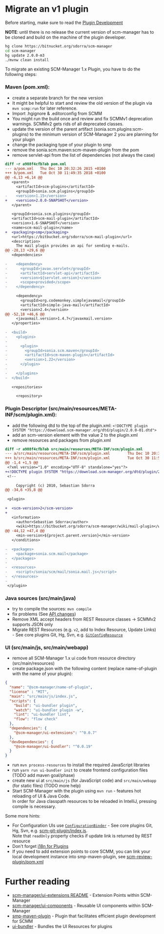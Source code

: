 # Migrate an v1 plugin

Before starting, make sure to read the [Plugin Development](Plugin%20Development.md)

**NOTE**: until there is no release the current version of scm-manager has to be cloned and build on the machine
of the plugin developer.

```bash
hg clone https://bitnucket.org/sdorra/scm-manager
cd scm-manager
hg update 2.0.0-m3
./mvnw clean install
```

To migrate an existing SCM-Manager 1.x Plugin, you have to do the following steps:

### Maven (pom.xml):

* create a separate branch for the new version
* It might be helpful to start and review the old version of the plugin via `mvn scmp:run` for later reference.
* Import .hgignore & .editorconfig from SCMM
* You might run the build once and review and fix SCMMv1 deprecation warnings. SCMMv2 gets rids of all deprecated classes.
* update the version of the parent artifact (sonia.scm.plugins:scm-plugins) to the minimum version of SCM-Manager 2 you are planning for your plugin
* change the packaging type of your plugin to smp 
* remove the sonia.scm.maven:scm-maven-plugin from the pom
* remove servlet-api from the list of dependencies (not always the case)

```diff
diff -r a988f4cfb7ab pom.xml
--- a/pom.xml   Thu Dec 10 20:32:26 2015 +0100
+++ b/pom.xml   Tue Oct 30 11:49:35 2018 +0100
@@ -6,13 +6,14 @@
   <parent>
     <artifactId>scm-plugins</artifactId>
     <groupId>sonia.scm.plugins</groupId>
-    <version>1.15</version>
+    <version>2.0.0-SNAPSHOT</version>
   </parent>
 
   <groupId>sonia.scm.plugins</groupId>
   <artifactId>scm-mail-plugin</artifactId>
   <version>1.6-SNAPSHOT</version>
   <name>scm-mail-plugin</name>
+  <packaging>smp</packaging>
   <url>https://bitbucket.org/sdorra/scm-mail-plugin</url>
   <description>
     The mail plugin provides an api for sending e-mails. 
@@ -28,13 +29,6 @@
   <dependencies>
 
-    <dependency>
-      <groupId>javax.servlet</groupId>
-      <artifactId>servlet-api</artifactId>
-      <version>${servlet.version}</version>
-      <scope>provided</scope>
-    </dependency>
 
     <dependency>
       <groupId>org.codemonkey.simplejavamail</groupId>
       <artifactId>simple-java-mail</artifactId>
       <version>2.4</version>
@@ -52,18 +46,6 @@
     <javaxmail.version>1.4.7</javaxmail.version>
   </properties>
   
-  <build>
-    <plugins>
-      
-      <plugin>
-        <groupId>sonia.scm.maven</groupId>
-        <artifactId>scm-maven-plugin</artifactId>
-        <version>1.22</version>
-      </plugin>
-      
-    </plugins>
-  </build>
   
   <repositories>
     
     <repository>
```

### Plugin Descriptor (src/main/resources/META-INF/scm/plugin.xml):

* add the following dtd to the top of the plugin.xml: `<!DOCTYPE plugin SYSTEM "https://download.scm-manager.org/dtd/plugin/2.0.0-01.dtd">`
* add an scm-version element with the value 2 to the plugin.xml
* remove resources and packages from plugin.xml

```diff
diff -r a988f4cfb7ab src/main/resources/META-INF/scm/plugin.xml
--- a/src/main/resources/META-INF/scm/plugin.xml        Thu Dec 10 20:32:26 2015 +0100
+++ b/src/main/resources/META-INF/scm/plugin.xml        Tue Oct 30 11:55:15 2018 +0100
@@ -1,4 +1,5 @@
 <?xml version="1.0" encoding="UTF-8" standalone="yes"?>
+<!DOCTYPE plugin SYSTEM "https://download.scm-manager.org/dtd/plugin/2.0.0-01.dtd">
 <!--
 
     Copyright (c) 2010, Sebastian Sdorra
@@ -34,6 +35,8 @@
 
 <plugin>
 
+  <scm-version>2</scm-version>
+
   <information>
     <author>Sebastian Sdorra</author>
     <wiki>https://bitbucket.org/sdorra/scm-manager/wiki/mail-plugin</wiki>
@@ -44,12 +47,4 @@
     <min-version>${project.parent.version}</min-version>
   </conditions>
 
-  <packages>
-    <package>sonia.scm.mail</package>
-  </packages>
-
-  <resources>
-    <script>/sonia/scm/mail/sonia.mail.js</script>
-  </resources>
-
 </plugin>
```

### Java sources (src/main/java)

* try to compile the sources: `mvn compile`
* fix problems (See [API changes](API%20changes.md))
* Remove  XML accept headers from REST Resource classes -> SCMMv2 supports JSON only
* Migrate REST Resources (e.g. `v2`, add to Index Resource, Update Links) - See core plugins Git, Hg, Svn, e.g. [`GitConfigResource`](https://bitbucket.org/sdorra/scm-manager/src/3d5a24c177f33c14a7c08f19e124be03b1a877ba/scm-plugins/scm-git-plugin/src/main/java/sonia/scm/api/v2/resources/GitConfigResource.java)

### UI (src/main/js, src/main/webapp)

* remove all SCM-Manager 1.x ui code from resource directory (src/main/resources)
* create package.json with the following content (replace name-of-plugin with the name of your plugin):

```json
{
  "name": "@scm-manager/name-of-plugin",
  "license" : "MIT",
  "main": "src/main/js/index.js",
  "scripts": {
    "build": "ui-bundler plugin",
    "watch": "ui-bundler plugin -w",
    "lint": "ui-bundler lint",
    "flow": "flow check"
  },
  "dependencies": {
    "@scm-manager/ui-extensions": "^0.0.7"
  },
  "devDependencies": {
    "@scm-manager/ui-bundler": "^0.0.19"
  }
}
```

* run `mvn process-resources` to install the required JavaScript libraries
* run `yarn run ui-bundler init` to create frontend configuration files (TODO add maven goal/phase)
* create new ui at `src/main/js` (for JavaScript code) and `src/main/webapp` (for static files) (TODO more help)
* Start SCM-Manager with the plugin using `mvn run` - features hot reloading of UI & Java Code.  
  In order for Java classpath resources to be reloaded in IntelliJ, pressing compile is necessary.

Some more hints:

 * For Configuration UIs use [`ConfigurationBinder`](https://bitbucket.org/sdorra/scm-manager/src/c888128358712ab1f5f34ff593e1cf6854b06c08/scm-ui-components/packages/ui-components/src/config/ConfigurationBinder.js) - See core plugins Git, Hg, Svn, e.g. [scm-git-plugin/index.js](https://bitbucket.org/sdorra/scm-manager/src/6d64a380a37db63c95eccbfbf18e4500c9224d32/scm-plugins/scm-git-plugin/src/main/js/index.js).  
  Note that `readOnly` property checks if update link is returned by REST resource
 * Don't forget [i18n for Plugins](i18n%20for%20Plugins.md)
 * If you need to add extension points to core SCMM, you can link your local development instance into smp-maven-plugin, see [scm-review-plugin/pom.xml](https://github.com/scm-manager/scm-review-plugin/commit/0ea74634830ef4865afacf714de009302e26353d#diff-600376dffeb79835ede4a0b285078036R72)

# Further reading

* [scm-manager/ui-extensions README](../../scm-ui/ui-extensions/README.md) - Extension Points within SCM-Manager
* [scm-manager/ui-components](https://bitbucket.org/sdorra/scm-manager/src/6d64a380a37db63c95eccbfbf18e4500c9224d32/scm-ui-components/) - Reusable UI components within SCM-Manager
* [smp-maven-plugin](https://bitbucket.org/scm-manager/smp-maven-plugin/src/default/) - Plugin that facilitates efficient plugin development for SCMM
* [ui-bundler](https://bitbucket.org/scm-manager/ui-bundler/src/master/) - Bundles the UI Resources for plugins
